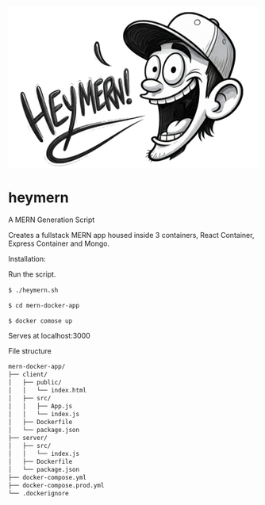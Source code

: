 ![MERN Stack](heymern.png)
# heymern
A MERN Generation Script

Creates a fullstack MERN app housed inside 3 containers, React Container, Express Container and Mongo.

Installation:

Run the script.

`$ ./heymern.sh `

`$ cd mern-docker-app`

`$ docker comose up`

Serves at localhost:3000

File structure

```
mern-docker-app/
├── client/
│   ├── public/
│   │   └── index.html
│   ├── src/
│   │   ├── App.js
│   │   └── index.js
│   ├── Dockerfile
│   └── package.json
├── server/
│   ├── src/
│   │   └── index.js
│   ├── Dockerfile
│   └── package.json
├── docker-compose.yml
├── docker-compose.prod.yml
└── .dockerignore
```
